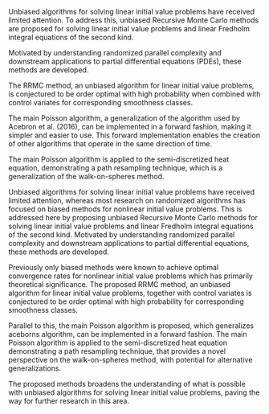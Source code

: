 <!-- help me write my abstract
im going to send you the current versions of the abstract  with comments between ( ) -->

 <!-- this is the 2nd version -->

Unbiased algorithms for solving linear initial value problems have received limited attention.
To address this, unbiased Recursive Monte Carlo methods are proposed for solving linear initial
value problems and linear Fredholm integral equations of the second kind.

Motivated by understanding randomized parallel complexity and downstream applications
to partial differential equations (PDEs), these methods are developed.

The RRMC method, an unbiased algorithm for linear initial value problems, is conjectured
to be order optimal with high probability when combined with control variates for corresponding smoothness classes.

The main Poisson algorithm, a generalization of the algorithm used by Acebron et al. (2016), can be implemented in a forward fashion, making it simpler and easier to use. This forward implementation enables the creation of other algorithms that operate in the same direction of time.

The main Poisson algorithm is applied to the semi-discretized heat equation, demonstrating a path resampling technique, which is a generalization of the walk-on-spheres method.

 <!-- this is the 3th version -->

Unbiased algorithms for solving linear initial value problems have received limited attention, whereas most research on randomized algorithms has focused on biased methods for nonlinear initial value problems. This is addressed here by proposing unbiased Recursive Monte Carlo methods for solving linear initial value problems and linear Fredholm integral equations of the second kind. Motivated by understanding randomized parallel complexity and downstream applications to partial differential equations, these methods are developed.

Previously only biased methods were known to achieve optimal convergence rates for nonlinear initial value problems which has primarily theoretical significance.
The proposed RRMC method, an unbiased algorithm for linear initial value problems, together with control variates is conjectured to be order optimal with high probability for corresponding smoothness classes.

Parallel to this, the main Poisson algorithm is proposed, which generalizes aceborns algorithm, can be implemented in a forward fashion. The main Poisson algorithm is applied to the semi-discretized heat equation demonstrating a path resampling technique, that provides a novel perspective on the walk-on-spheres method, with potential for alternative generalizations.

The proposed methods broadens the understanding of what is possible with unbiased algorithms for solving linear initial value problems, paving the way for further research in this area.

<!-- Instructions:
Write an abstract that
has coherence and flow,
clarity of the research question, methodology, and present the main findings
significance and impact of the research
overall story and narrative.
Don't write in the we form and don't use this paper -->
